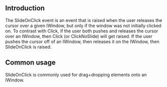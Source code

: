 ## Introduction

The SlideOnClick event is an event that is raised when the user releases the cursor over a given IWindow, but only if the window was not initially clicked on. To contrast with Click, if the user both pushes and releases the cursor over an IWindow, then Click (or ClickNoSlide) will get raised. If the user pushes the cursor off of an IWindow, then releases it on the IWindow, then SlideOnClick is raised.

## Common usage

SlideOnClick is commonly used for drag+dropping elements onto an IWindow.
